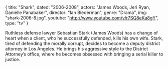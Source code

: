 {
  title: "Shark",
  dated:  "2006-2008",
  actors: "James Woods, Jeri Ryan, Danielle Panabaker",
  director: "Ian Biederman",
  genre: "Drama",
  img: "shark-2006-8.jpg",
  youtube: "http://www.youtube.com/v/r7SQ8eKa8gY",
  type: "tv"
}

Ruthless defense lawyer Sebastian Stark (James Woods) has a change of heart when a client, who he successfully defended, kills his own wife. Stark, tired of defending the morally corrupt, decides to become a deputy district attorney in Los Angeles. He brings his aggressive style to the District Attorney’s office, where he becomes obsessed with bringing a serial killer to justice.